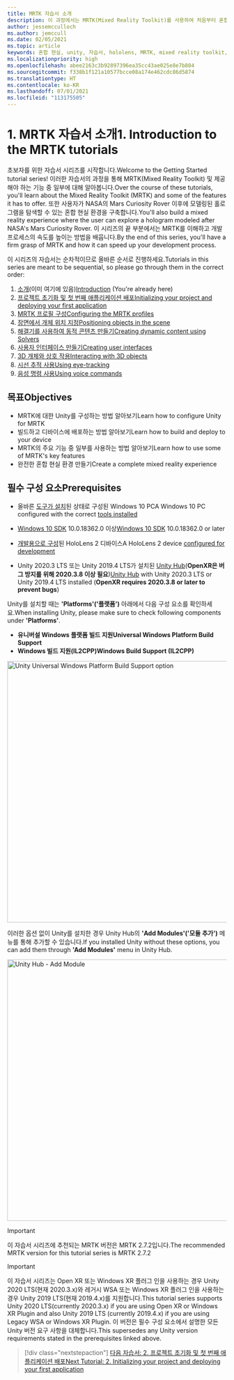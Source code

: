 ```yaml
---
title: MRTK 자습서 소개
description: 이 과정에서는 MRTK(Mixed Reality Toolkit)를 사용하여 처음부터 혼합 현실 애플리케이션을 만드는 방법을 보여줍니다.
author: jessemcculloch
ms.author: jemccull
ms.date: 02/05/2021
ms.topic: article
keywords: 혼합 현실, unity, 자습서, hololens, MRTK, mixed reality toolkit, solvers, 시선 추적, 음성 명령
ms.localizationpriority: high
ms.openlocfilehash: abee2163c3b92897396ea35cc43ae025e8e7b804
ms.sourcegitcommit: f338b1f121a10577bcce08a174e462cdc86d5874
ms.translationtype: HT
ms.contentlocale: ko-KR
ms.lasthandoff: 07/01/2021
ms.locfileid: "113175505"
---
```

# <a name="1-introduction-to-the-mrtk-tutorials"></a><span data-ttu-id="674a4-104">1. MRTK 자습서 소개</span><span class="sxs-lookup"><span data-stu-id="674a4-104">1. Introduction to the MRTK tutorials</span></span>

<span data-ttu-id="674a4-105">초보자를 위한 자습서 시리즈를 시작합니다.</span><span class="sxs-lookup"><span data-stu-id="674a4-105">Welcome to the Getting Started tutorial series!</span></span> <span data-ttu-id="674a4-106">이러한 자습서의 과정을 통해 MRTK(Mixed Reality Toolkit) 및 제공해야 하는 기능 중 일부에 대해 알아봅니다.</span><span class="sxs-lookup"><span data-stu-id="674a4-106">Over the course of these tutorials, you'll learn about the Mixed Reality Toolkit (MRTK) and some of the features it has to offer.</span></span> <span data-ttu-id="674a4-107">또한 사용자가 NASA의 Mars Curiosity Rover 이후에 모델링된 홀로그램을 탐색할 수 있는 혼합 현실 환경을 구축합니다.</span><span class="sxs-lookup"><span data-stu-id="674a4-107">You'll also build a mixed reality experience where the user can explore a hologram modeled after NASA's Mars Curiosity Rover.</span></span> <span data-ttu-id="674a4-108">이 시리즈의 끝 부분에서는 MRTK를 이해하고 개발 프로세스의 속도를 높이는 방법을 배웁니다.</span><span class="sxs-lookup"><span data-stu-id="674a4-108">By the end of this series, you'll have a firm grasp of MRTK and how it can speed up your development process.</span></span>

<span data-ttu-id="674a4-109">이 시리즈의 자습서는 순차적이므로 올바른 순서로 진행하세요.</span><span class="sxs-lookup"><span data-stu-id="674a4-109">Tutorials in this series are meant to be sequential, so please go through them in the correct order:</span></span>

1. <span data-ttu-id="674a4-110">[소개](mr-learning-base-01.md)(이미 여기에 있음)</span><span class="sxs-lookup"><span data-stu-id="674a4-110">[Introduction](mr-learning-base-01.md) (You're already here)</span></span>
2. [<span data-ttu-id="674a4-111">프로젝트 초기화 및 첫 번째 애플리케이션 배포</span><span class="sxs-lookup"><span data-stu-id="674a4-111">Initializing your project and deploying your first application</span></span>](mr-learning-base-02.md)
3. [<span data-ttu-id="674a4-112">MRTK 프로필 구성</span><span class="sxs-lookup"><span data-stu-id="674a4-112">Configuring the MRTK profiles</span></span>](mr-learning-base-03.md)
4. [<span data-ttu-id="674a4-113">장면에서 개체 위치 지정</span><span class="sxs-lookup"><span data-stu-id="674a4-113">Positioning objects in the scene</span></span>](mr-learning-base-04.md)
5. [<span data-ttu-id="674a4-114">해결기를 사용하여 동적 콘텐츠 만들기</span><span class="sxs-lookup"><span data-stu-id="674a4-114">Creating dynamic content using Solvers</span></span>](mr-learning-base-05.md)
6. [<span data-ttu-id="674a4-115">사용자 인터페이스 만들기</span><span class="sxs-lookup"><span data-stu-id="674a4-115">Creating user interfaces</span></span>](mr-learning-base-06.md)
7. [<span data-ttu-id="674a4-116">3D 개체와 상호 작용</span><span class="sxs-lookup"><span data-stu-id="674a4-116">Interacting with 3D objects</span></span>](mr-learning-base-07.md)
8. [<span data-ttu-id="674a4-117">시선 추적 사용</span><span class="sxs-lookup"><span data-stu-id="674a4-117">Using eye-tracking</span></span>](mr-learning-base-08.md)
9. [<span data-ttu-id="674a4-118">음성 명령 사용</span><span class="sxs-lookup"><span data-stu-id="674a4-118">Using voice commands</span></span>](mr-learning-base-09.md)

## <a name="objectives"></a><span data-ttu-id="674a4-119">목표</span><span class="sxs-lookup"><span data-stu-id="674a4-119">Objectives</span></span>

* <span data-ttu-id="674a4-120">MRTK에 대한 Unity를 구성하는 방법 알아보기</span><span class="sxs-lookup"><span data-stu-id="674a4-120">Learn how to configure Unity for MRTK</span></span>
* <span data-ttu-id="674a4-121">빌드하고 디바이스에 배포하는 방법 알아보기</span><span class="sxs-lookup"><span data-stu-id="674a4-121">Learn how to build and deploy to your device</span></span>
* <span data-ttu-id="674a4-122">MRTK의 주요 기능 중 일부를 사용하는 방법 알아보기</span><span class="sxs-lookup"><span data-stu-id="674a4-122">Learn how to use some of MRTK's key features</span></span>
* <span data-ttu-id="674a4-123">완전한 혼합 현실 환경 만들기</span><span class="sxs-lookup"><span data-stu-id="674a4-123">Create a complete mixed reality experience</span></span>

## <a name="prerequisites"></a><span data-ttu-id="674a4-124">필수 구성 요소</span><span class="sxs-lookup"><span data-stu-id="674a4-124">Prerequisites</span></span>

* <span data-ttu-id="674a4-125">올바른 [도구가 설치](../../install-the-tools.md)된 상태로 구성된 Windows 10 PC</span><span class="sxs-lookup"><span data-stu-id="674a4-125">A Windows 10 PC configured with the correct [tools installed](../../install-the-tools.md)</span></span>
* <span data-ttu-id="674a4-126">[Windows 10 SDK](https://developer.microsoft.com/windows/downloads/windows-10-sdk/) 10.0.18362.0 이상</span><span class="sxs-lookup"><span data-stu-id="674a4-126">[Windows 10 SDK](https://developer.microsoft.com/windows/downloads/windows-10-sdk/) 10.0.18362.0 or later</span></span>
* <span data-ttu-id="674a4-127">[개발용으로 구성](../../platform-capabilities-and-apis/using-visual-studio.md#enabling-developer-mode)된 HoloLens 2 디바이스</span><span class="sxs-lookup"><span data-stu-id="674a4-127">A HoloLens 2 device [configured for development](../../platform-capabilities-and-apis/using-visual-studio.md#enabling-developer-mode)</span></span>

* <span data-ttu-id="674a4-128">Unity 2020.3 LTS 또는 Unity 2019.4 LTS가 설치된 <a href="https://docs.unity3d.com/Manual/GettingStartedInstallingHub.html" target="_blank">Unity Hub</a>(**OpenXR은 버그 방지를 위해 2020.3.8 이상 필요**)</span><span class="sxs-lookup"><span data-stu-id="674a4-128"><a href="https://docs.unity3d.com/Manual/GettingStartedInstallingHub.html" target="_blank">Unity Hub</a> with Unity 2020.3 LTS or Unity 2019.4 LTS installed (**OpenXR requires 2020.3.8 or later to prevent bugs**)</span></span>

<span data-ttu-id="674a4-129">Unity를 설치할 때는 **'Platforms'('플랫폼')** 아래에서 다음 구성 요소를 확인하세요.</span><span class="sxs-lookup"><span data-stu-id="674a4-129">When installing Unity, please make sure to check following components under **'Platforms'**.</span></span>

* <span data-ttu-id="674a4-130">**유니버설 Windows 플랫폼 빌드 지원**</span><span class="sxs-lookup"><span data-stu-id="674a4-130">**Universal Windows Platform Build Support**</span></span>
* <span data-ttu-id="674a4-131">**Windows 빌드 지원(IL2CPP)**</span><span class="sxs-lookup"><span data-stu-id="674a4-131">**Windows Build Support (IL2CPP)**</span></span>

<img src="../../../develop/images/Unity_Install_Option_UWP.png" alt="Unity Universal Windows Platform Build Support option" width="600px">

<span data-ttu-id="674a4-132">이러한 옵션 없이 Unity를 설치한 경우 Unity Hub의 **'Add Modules'('모듈 추가')** 메뉴를 통해 추가할 수 있습니다.</span><span class="sxs-lookup"><span data-stu-id="674a4-132">If you installed Unity without these options, you can add them through **'Add Modules'** menu in Unity Hub.</span></span>

<img src="../../../develop/images/Unity_Install_Option_UWP2.png" alt="Unity Hub - Add Module" width="600px">

> [!Important]
> <span data-ttu-id="674a4-133">이 자습서 시리즈에 추천되는 MRTK 버전은 MRTK 2.7.2입니다.</span><span class="sxs-lookup"><span data-stu-id="674a4-133">The recommended MRTK version for this tutorial series is MRTK 2.7.2</span></span>

> [!Important]
> <span data-ttu-id="674a4-134">이 자습서 시리즈는 Open XR 또는 Windows XR 플러그 인을 사용하는 경우 Unity 2020 LTS(현재 2020.3.x)와 레거시 WSA 또는 Windows XR 플러그 인을 사용하는 경우 Unity 2019 LTS(현재 2019.4.x)를 지원합니다.</span><span class="sxs-lookup"><span data-stu-id="674a4-134">This tutorial series supports Unity 2020 LTS(currently 2020.3.x) if you are using Open XR or Windows XR Plugin and also Unity 2019 LTS (currently 2019.4.x) if you are using Legacy WSA or Windows XR Plugin.</span></span> <span data-ttu-id="674a4-135">이 버전은 필수 구성 요소에서 설명한 모든 Unity 버전 요구 사항을 대체합니다.</span><span class="sxs-lookup"><span data-stu-id="674a4-135">This supersedes any Unity version requirements stated in the prerequisites linked above.</span></span>

> [!div class="nextstepaction"]
> [<span data-ttu-id="674a4-136">다음 자습서: 2. 프로젝트 초기화 및 첫 번째 애플리케이션 배포</span><span class="sxs-lookup"><span data-stu-id="674a4-136">Next Tutorial: 2. Initializing your project and deploying your first application</span></span>](mr-learning-base-02.md)
